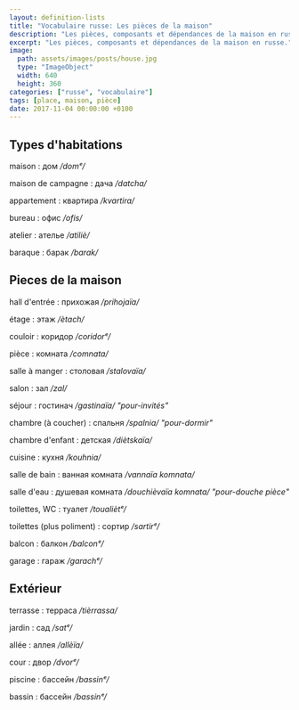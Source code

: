 ```yaml
---
layout: definition-lists
title: "Vocabulaire russe: Les pièces de la maison"
description: "Les pièces, composants et dépendances de la maison en russe."
excerpt: "Les pièces, composants et dépendances de la maison en russe."
image:
  path: assets/images/posts/house.jpg
  type: "ImageObject"
  width: 640
  height: 360
categories: ["russe", "vocabulaire"]
tags: [place, maison, pièce]
date: 2017-11-04 00:00:00 +0100
---
```


## Types d'habitations

maison
: дом
*/domᵉ/*

maison de campagne
: дача
*/datcha/*

appartement
: квартира
*/kvartira/*

bureau
: офис
*/ofis/*

atelier
: ателье
*/atiliè/*

baraque
: барак
*/barak/*


## Pieces de la maison

hall d'entrée
: прихожая
*/prihojaïa/*

étage
: этаж
*/ètach/*

couloir
: коридор
*/coridorᵉ/*

pièce
: комната
*/comnata/*

salle à manger
: столовая
*/stalovaïa/*

salon
: зал
*/zal/*

séjour
: гостинач
*/gastinaïa/ "pour-invités"*

chambre (à coucher)
: спальня
*/spalnia/ "pour-dormir"*

chambre d'enfant
: детская
*/diètskaïa/*

cuisine
: кухня
*/kouhnia/*

salle de bain
: ванная комната
*/vannaïa komnata/*

salle d'eau
: душевая комната
*/douchièvaïa komnata/ "pour-douche pièce"*

toilettes, WC
: туалет
*/toualiètᵉ/*

toilettes (plus poliment)
: сортир
*/sartirᵉ/*

balcon
: балкон
*/balconᵉ/*

garage
: гараж
*/garachᵉ/*


## Extérieur

terrasse
: терраса
*/tièrrassa/*

jardin
: сад
*/satᵉ/*

allée
: аллея
*/allèïa/*

cour
: двор
*/dvorᵉ/*

piscine
: бассейн
*/bassinᵉ/*

bassin
: бассейн
*/bassinᵉ/*

